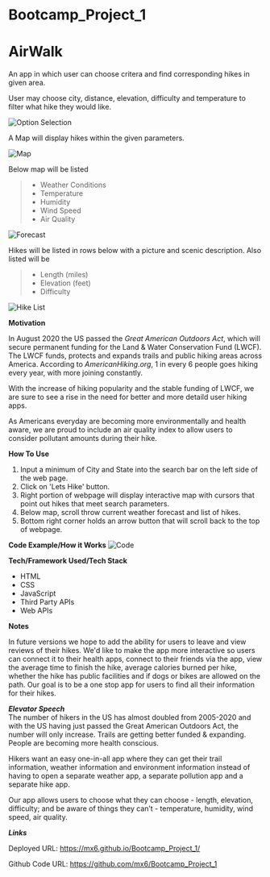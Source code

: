 # Bootcamp_Project_1

# AirWalk

An app in which user can choose critera and find corresponding hikes in given area.

User may choose city, distance, elevation, difficulty and temperature to filter what hike they would like.

![Option Selection](./assets/images/optionSelection.PNG)

A Map will display hikes within the given parameters.

![Map](./assets/images/map.PNG)

Below map will be listed

> - Weather Conditions
> - Temperature
> - Humidity
> - Wind Speed
> - Air Quality

![Forecast](./assets/images/dayList.PNG)

Hikes will be listed in rows below with a picture and scenic description. Also listed will be

> - Length (miles)
> - Elevation (feet)
> - Difficulty

![Hike List](./assets/images/hikeList.PNG)

**Motivation**

In August 2020 the US passed the _Great American Outdoors Act_, which will secure permanent funding for the Land & Water Conservation Fund (LWCF). The LWCF funds, protects and expands trails and public hiking areas across America. According to _AmericanHiking.org_, 1 in every 6 people goes hiking every year, with more joining constantly.

With the increase of hiking popularity and the stable funding of LWCF, we are sure to see a rise in the need for better and more detaild user hiking apps.

As Americans everyday are becoming more environmentally and health aware, we are proud to include an air quality index to allow users to consider pollutant amounts during their hike.



**How To Use**

1. Input a minimum of City and State into the search bar on the left side of the web page.  
2. Click on 'Lets Hike' button. 
3. Right portion of webpage will display interactive map with cursors that point out hikes that meet search parameters. 
4. Below map, scroll throw current weather forecast and list of hikes. 
5. Bottom right corner holds an arrow button that will scroll back to the top of webpage.  
  

**Code Example/How it Works**
![Code](./assets/images/codeExample.PNG)  
  
**Tech/Framework Used/Tech Stack**

- HTML
- CSS
- JavaScript
- Third Party APIs 
- Web APIs


**Notes**

In future versions we hope to add the ability for users to leave and view reviews of their hikes. We'd like to make the app more interactive so users can connect it to their health apps, connect to their friends via the app, view the average time to finish the hike, average calories burned per hike, whether the hike has public facilities and if dogs or bikes are allowed on the path. Our goal is to be a one stop app for users to find all their information for their hikes. 


**_Elevator Speech_**  
The number of hikers in the US has almost doubled from 2005-2020 and with the US having just passed the Great American Outdoors Act, the number will only increase. Trails are getting better funded & expanding. People are becoming more health conscious.

Hikers want an easy one-in-all app where they can get their trail information, weather information and environment information instead of having to open a separate weather app, a separate pollution app and a separate hike app.

Our app allows users to choose what they can choose - length, elevation, difficulty; and be aware of things they can’t - temperature, humidity, wind speed, air quality.

**_Links_**

Deployed URL: https://mx6.github.io/Bootcamp_Project_1/

Github Code URL: https://github.com/mx6/Bootcamp_Project_1 
